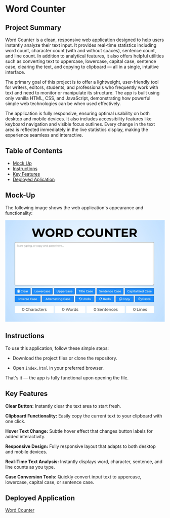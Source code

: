 # Word Counter

## Project Summary

Word Counter is a clean, responsive web application designed to help users instantly analyze their text input. It provides real-time statistics including word count, character count (with and without spaces), sentence count, and line count. In addition to analytical features, it also offers helpful utilities such as converting text to uppercase, lowercase, capital case, sentence case, clearing the text, and copying to clipboard — all in a single, intuitive interface.

The primary goal of this project is to offer a lightweight, user-friendly tool for writers, editors, students, and professionals who frequently work with text and need to monitor or manipulate its structure. The app is built using only vanilla HTML, CSS, and JavaScript, demonstrating how powerful simple web technologies can be when used effectively.

The application is fully responsive, ensuring optimal usability on both desktop and mobile devices. It also includes accessibility features like keyboard navigation and visible focus outlines. Every change in the text area is reflected immediately in the live statistics display, making the experience seamless and interactive.

## Table of Contents

- [Mock Up](#mock-up)
- [Instructions](#instructions)
- [Key Features](#key-features)
- [Deployed Aplication](#deployed-application)

## Mock-Up

The following image shows the web application's appearance and functionality:

![Word Counter App](./assets/images/sc.jpg)

## Instructions

To use this application, follow these simple steps:

- Download the project files or clone the repository.

- Open `index.html` in your preferred browser.

That's it — the app is fully functional upon opening the file.

## Key Features

**Clear Button:** Instantly clear the text area to start fresh.

**Clipboard Functionality:** Easily copy the current text to your clipboard with one click.

**Hover Text Change:** Subtle hover effect that changes button labels for added interactivity.

**Responsive Design:** Fully responsive layout that adapts to both desktop and mobile devices.

**Real-Time Text Analysis:** Instantly displays word, character, sentence, and line counts as you type.

**Case Conversion Tools:** Quickly convert input text to uppercase, lowercase, capital case, or sentence case.

## Deployed Application

[Word Counter](https://gilmerperez.github.io/word-counter/)